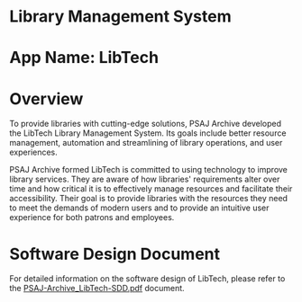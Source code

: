 # Library Management System

# App Name: LibTech

# Overview

To provide libraries with cutting-edge solutions, PSAJ Archive developed the
LibTech Library Management System. Its goals include better resource management,
automation and streamlining of library operations, and user experiences.

PSAJ Archive formed LibTech is committed to using technology to improve library
services. They are aware of how libraries' requirements alter over time and how
critical it is to effectively manage resources and facilitate their accessibility. Their
goal is to provide libraries with the resources they need to meet the demands of
modern users and to provide an intuitive user experience for both patrons and
employees.

# Software Design Document

For detailed information on the software design of LibTech, please refer to the [PSAJ-Archive_LibTech-SDD.pdf](https://github.com/angelojoe20/Library-Management-System/blob/5c85852fff2773c0093e8ca6215ee6a8e5480fb2/PSAJ-Archive_LibTech-SDD.pdf) document.
